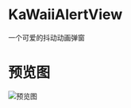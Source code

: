 # KaWaiiAlertView

一个可爱的抖动动画弹窗

# 预览图
 ![预览图](https://thumbnail0.baidupcs.com/thumbnail/d6cc10d0a879b306138d9f33d906f222?fid=3414108082-250528-695330086960509&time=1511337600&rt=sh&sign=FDTAER-DCb740ccc5511e5e8fedcff06b081203-UpYkeOfeHalhOQBwTfHXUM%2FGfz0%3D&expires=8h&chkv=0&chkbd=0&chkpc=&dp-logid=7553311057562010265&dp-callid=0&size=c710_u400&quality=100&vuk=-&ft=video) 
